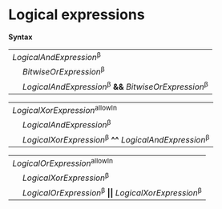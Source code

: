 # Logical expressions

**Syntax**

<table>
    <tr>
        <td colspan="2"><i>LogicalAndExpression</i><sup>β</sup></td>
    </tr>
    <tr>
        <td>&nbsp;</td><td><i>BitwiseOrExpression</i><sup>β</sup></td>
    </tr>
    <tr>
        <td>&nbsp;</td><td><i>LogicalAndExpression</i><sup>β</sup> <b>&amp;&amp;</b> <i>BitwiseOrExpression</i><sup>β</sup></td>
    </tr>
</table>

<table>
    <tr>
        <td colspan="2"><i>LogicalXorExpression</i><sup>allowIn</sup></td>
    </tr>
    <tr>
        <td>&nbsp;</td><td><i>LogicalAndExpression</i><sup>β</sup></td>
    </tr>
    <tr>
        <td>&nbsp;</td><td><i>LogicalXorExpression</i><sup>β</sup> <b>^^</b> <i>LogicalAndExpression</i><sup>β</sup></td>
    </tr>
</table>

<table>
    <tr>
        <td colspan="2"><i>LogicalOrExpression</i><sup>allowIn</sup></td>
    </tr>
    <tr>
        <td>&nbsp;</td><td><i>LogicalXorExpression</i><sup>β</sup></td>
    </tr>
    <tr>
        <td>&nbsp;</td><td><i>LogicalOrExpression</i><sup>β</sup> <b>||</b> <i>LogicalXorExpression</i><sup>β</sup></td>
    </tr>
</table>